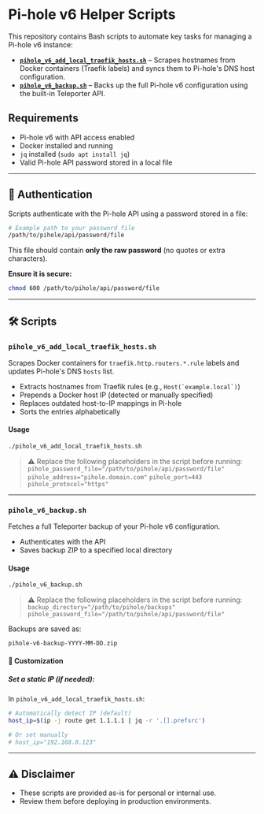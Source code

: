 # Pi-hole v6 Helper Scripts

This repository contains Bash scripts to automate key tasks for managing a Pi-hole v6 instance:

- [**`pihole_v6_add_local_traefik_hosts.sh`**](#pihole_v6_add_local_traefik_hostssh) – Scrapes hostnames from Docker containers (Traefik labels) and syncs them to Pi-hole's DNS host configuration.
- [**`pihole_v6_backup.sh`**](#pihole_v6_backupsh) – Backs up the full Pi-hole v6 configuration using the built-in Teleporter API.

## Requirements

- Pi-hole v6 with API access enabled
- Docker installed and running
- `jq` installed (`sudo apt install jq`)
- Valid Pi-hole API password stored in a local file

---

## 🔐 Authentication

Scripts authenticate with the Pi-hole API using a password stored in a file:

```bash
# Example path to your password file
/path/to/pihole/api/password/file
```

This file should contain **only the raw password** (no quotes or extra characters).

**Ensure it is secure:**
```bash
chmod 600 /path/to/pihole/api/password/file
```

---

## 🛠 Scripts

### `pihole_v6_add_local_traefik_hosts.sh`

Scrapes Docker containers for `traefik.http.routers.*.rule` labels and updates Pi-hole's DNS `hosts` list.

- Extracts hostnames from Traefik rules (e.g., ``Host(`example.local`)``)
- Prepends a Docker host IP (detected or manually specified)
- Replaces outdated host-to-IP mappings in Pi-hole
- Sorts the entries alphabetically

#### Usage

```bash
./pihole_v6_add_local_traefik_hosts.sh
```

> ⚠️ Replace the following placeholders in the script before running:
> `pihole_password_file="/path/to/pihole/api/password/file"`
> `pihole_address="pihole.domain.com"`
> `pihole_port=443`
> `pihole_protocol="https"`

---

### `pihole_v6_backup.sh`

Fetches a full Teleporter backup of your Pi-hole v6 configuration.

- Authenticates with the API
- Saves backup ZIP to a specified local directory

#### Usage

```bash
./pihole_v6_backup.sh
```

> ⚠️ Replace the following placeholders in the script before running:
> `backup_directory="/path/to/pihole/backups"`
> `pihole_password_file="/path/to/pihole/api/password/file"`

Backups are saved as:
```
pihole-v6-backup-YYYY-MM-DD.zip
```

#### 🔧 Customization

##### Set a static IP (if needed):
In `pihole_v6_add_local_traefik_hosts.sh`:

```bash
# Automatically detect IP (default)
host_ip=$(ip -j route get 1.1.1.1 | jq -r '.[].prefsrc')

# Or set manually
# host_ip="192.168.0.123"
```

---

## ⚠️ Disclaimer

- These scripts are provided as-is for personal or internal use.
- Review them before deploying in production environments.
